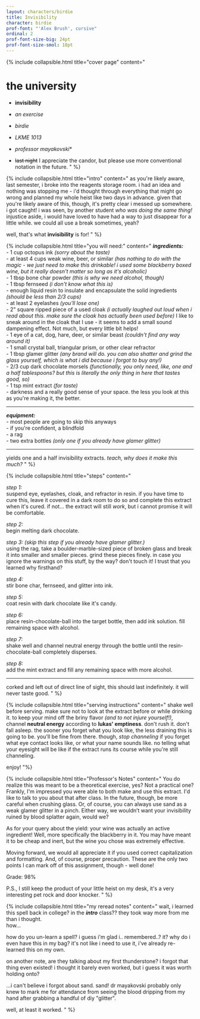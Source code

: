 ```yaml
---
layout: characters/birdie
title: Invisibility
character: birdie
prof-font: "'Alex Brush', cursive"
ordinal: 2
prof-font-size-big: 24pt
prof-font-size-smol: 18pt
---
```

{% include collapsible.html title="cover page" content="
# the university

- **invisibility**  
- *an exercise*

- *birdie*
- *LKME 1013*
- *professor mayakovski*<span class='note'>*</span>
- <span><s>last night</s> <span class='note'>I appreciate the candor, but please use more conventional notation in the future.</span></span>
" %}

{% include collapsible.html title="intro" content="
as you're likely aware, last semester, i broke into the reagents storage room. i had an idea and nothing was stopping me - i'd thought through everything that might go wrong and planned my whole heist like two days in advance. given that you're likely aware of this, though, it's pretty clear i messed up somewhere. i got caught! i was seen, by another student *who was doing the same thing!* injustice aside, i would have loved to have had a way to just disappear for a little while. we could all use a break sometimes, yeah?

well, that's what **invisibility** is for!
" %}

{% include collapsible.html title="you will need:" content="
***ingredients:***  
\- 1 cup octopus ink *(sorry about the taste)*  
\- at least 4 cups weak wine, beer, or similar *(has nothing to do with the magic - we just need to make this drinkable! i used some blackberry boxed wine, but it really doesn't matter so long as it's alcoholic)*  
\- 1 tbsp bone char powder *(this is why we need alcohol, though)*  
\- 1 tbsp fernseed *(i don't know what this is)*  
\- enough liquid resin to insulate and encapsulate the solid ingredients *(should be less than 2/3 cups)*  
\- at least 2 eyelashes *(you'll lose one)*  
\- 2\" square ripped piece of a used cloak *(i actually laughed out loud when i read about this. <span class='underline'>make sure the cloak has actually been used before</span>)* <span class='note'> I like to sneak around in the cloak that I use - it seems to add a small sound dampening effect. Not much, but every little bit helps!</span>  
\- 1 eye of a cat, dog, hare, deer, or similar beast *(couldn't find any way around it)*  
\- 1 small crystal ball, triangular prism, or other clear refractor  
\- 1 tbsp glamer glitter *(any brand will do. you can also shatter and grind the glass yourself, which is what i did because i forgot to buy any!)*  
\- 2/3 cup dark chocolate morsels *(functionally, you only need, like, one and a half tablespoons? but this is literally the only thing in here that tastes good, so)*  
\- 1 tsp mint extract *(for taste)*  
\- darkness and a really good sense of your space. the less you look at this as you're making it, the better.

---

***equipment:***  
\- most people are going to skip this anyways  
\- if you're confident, a blindfold  
\- a rag  
\- two extra bottles *(only one if you already have glamer glitter)*

---

yields one and a half invisibility extracts. *teach, why does it make this much?*
" %}

{% include collapsible.html title="steps" content="

*step 1:*  
suspend eye, eyelashes, cloak, and refractor in resin. if you have time to cure this, leave it covered in a dark room to do so and complete this extract when it's cured. if not... the extract will still *work*, but i cannot promise it will be comfortable.

*step 2:*  
begin melting dark chocolate.

*step 3: (skip this step if you already have glamer glitter.)*  
using the rag, take a boulder-marble-sized piece of broken glass and break it into smaller and smaller pieces.
grind these pieces finely. <span class='underline'>in case you ignore the warnings on this stuff, by the way? don't touch it!</span> <span class='note'>I trust that you learned why firsthand?</span>

*step 4:*  
stir bone char, fernseed, and glitter into ink.

*step 5:*  
coat resin with dark chocolate like it's candy.

*step 6:*  
place resin-chocolate-ball into the target bottle, then add ink solution. fill remaining space with alcohol.

*step 7:*  
shake well and channel neutral energy through the bottle until the resin-chocolate-ball completely disperses.

*step 8:*  
add the mint extract and fill any remaining space with more alcohol.

---

corked and left out of direct line of sight, this should last indefinitely. it will never taste good.
" %}

{% include collapsible.html title="serving instructions" content="
shake well before serving. make sure not to look at the extract before or while drinking it. to keep your mind off the briny flavor *(and to not injure yourself!)*, channel **neutral energy** according to **lukas' emptiness**. don't rush it. don't fall asleep. the sooner you forget what you look like, the less draining this is going to be. you'll be fine from there. though, *stop channeling* if you forget what eye contact looks like, or what your name sounds like. no telling what your eyesight will be like if the extract runs its course while you're still channeling.

enjoy!
"%}

{% include collapsible.html title="<span class='note'>Professor's Notes</span>" content="
<span class='note'>You do realize this was meant to be a theoretical exercise, yes? Not a practical one? Frankly, I'm impressed you were able to both make and use this extract. I'd like to talk to you about that after class. In the future, though, be more careful when crushing glass. Or, of course, you can always use sand as a weak glamer glitter in a pinch. Either way, we wouldn’t want your invisibility ruined by blood splatter again, would we?

<span class='note'>As for your query about the yield: your wine was actually an active ingredient! Well, more specifically the blackberry in it. You may have meant it to be cheap and inert, but the wine you chose was extremely effective.

<span class='note'>Moving forward, we would all appreciate it if you used correct capitalization and formatting. And, of course, proper precaution. These are the only two points I can mark off of this assignment, though - well done!

<span class='underline note'>Grade: 98%

<span class='note'>P.S., I still keep the product of your little heist on my desk, it's a very interesting pet rock and door knocker.
" %}

{% include collapsible.html title="<span class='reread'>my reread notes</span>" content="
<span class='reread'>wait, i learned this spell back in college? in the ***intro*** class?? they took way more from me than i thought.  
how...

<span class='reread'>how do you un-learn a spell? i guess i'm glad i.. remembered..? it? why do i even have this in my bag? it's not like i need to use it, i've already re-learned this on my own.

<span class='reread'>on another note, are they talking about my first thunderstone? i forgot that thing even existed! i thought it barely even worked, but i guess it was worth holding onto?

<span class='reread'>...i can't believe i forgot about sand. sand! dr mayakovski probably only knew to mark me for attendance from seeing the blood dripping from my hand after grabbing a handful of diy \"glitter\".

<span class='reread'>well, at least it worked.
" %}